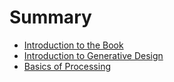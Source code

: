 # Summary

* [Introduction to the Book](1_BOOK.md)
* [Introduction to Generative Design](2_INTRODUCTION.md)
* [Basics of Processing](3_BASICS.md)
